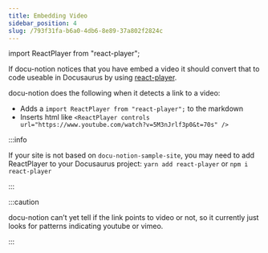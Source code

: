 ```yaml
---
title: Embedding Video
sidebar_position: 4
slug: /793f31fa-b6a0-4db6-8e89-37a802f2824c
---
```


import ReactPlayer from "react-player";

If docu-notion notices that you have embed a video it should convert that to code useable in Docusaurus by using [react-player](https://www.npmjs.com/package/react-player).


<ReactPlayer controls url="https://www.youtube.com/watch?v=FXIrojSK3Jo" />


docu-notion does the following when it detects a link to a video:

- Adds a `import ReactPlayer from "react-player";` to the markdown
- Inserts html like `<ReactPlayer controls url="https://www.youtube.com/watch?v=5M3nJrlf3p0&t=70s" />`

:::info

If your site is not based on `docu-notion-sample-site`, you may need to add ReactPlayer to your Docusaurus project:
`yarn add react-player` or `npm i react-player`

:::




:::caution

docu-notion can’t yet tell if the link points to video or not, so it currently just looks for patterns indicating youtube or vimeo.

:::



